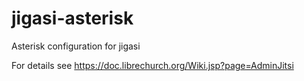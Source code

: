 # jigasi-asterisk

Asterisk configuration for jigasi

For details see https://doc.librechurch.org/Wiki.jsp?page=AdminJitsi
